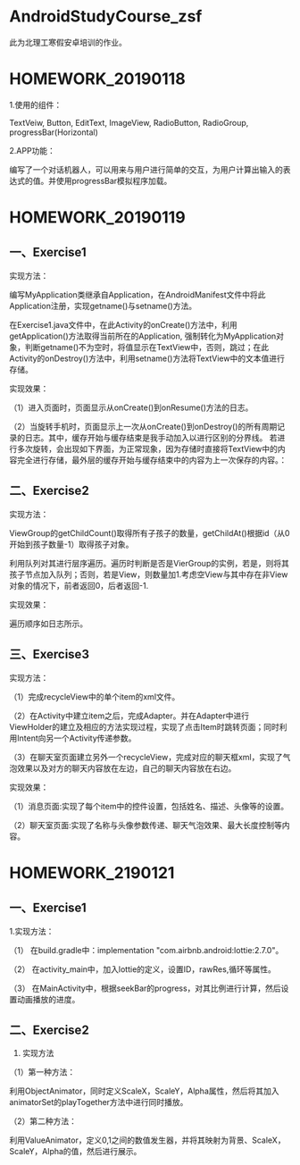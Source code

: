 # AndroidStudyCourse_zsf
此为北理工寒假安卓培训的作业。

# HOMEWORK_20190118
1.使用的组件：

TextVeiw, Button, EditText, ImageView, RadioButton, RadioGroup, progressBar(Horizontal)

2.APP功能：

编写了一个对话机器人，可以用来与用户进行简单的交互，为用户计算出输入的表达式的值。并使用progressBar模拟程序加载。

# HOMEWORK_20190119
## 一、Exercise1
实现方法：

编写MyApplication类继承自Application，在AndroidManifest文件中将此Application注册，实现getname()与setname()方法。
	
在Exercise1.java文件中，在此Activity的onCreate()方法中，利用getApplication()方法取得当前所在的Application, 强制转化为MyApplication对象，判断getname()不为空时，将值显示在TextView中，否则，跳过；在此Activity的onDestroy()方法中，利用setname()方法将TextView中的文本值进行存储。
	
实现效果：

（1）进入页面时，页面显示从onCreate()到onResume()方法的日志。

（2）当旋转手机时，页面显示上一次从onCreate()到onDestroy()的所有周期记录的日志。其中，缓存开始与缓存结束是我手动加入以进行区别的分界线。
若进行多次旋转，会出现如下界面，为正常现象，因为存储时直接将TextView中的内容完全进行存储，最外层的缓存开始与缓存结束中的内容为上一次保存的内容。：

## 二、Exercise2
实现方法：

ViewGroup的getChildCount()取得所有子孩子的数量，getChildAt()根据id（从0开始到孩子数量-1）取得孩子对象。

利用队列对其进行层序遍历。遍历时判断是否是VierGroup的实例，若是，则将其孩子节点加入队列；否则，若是View，则数量加1.考虑空View与其中存在非View对象的情况下，前者返回0，后者返回-1.

实现效果：

遍历顺序如日志所示。

## 三、Exercise3
实现方法：

（1）完成recycleView中的单个item的xml文件。

（2）在Activity中建立item之后，完成Adapter。并在Adapter中进行ViewHolder的建立及相应的方法实现过程，实现了点击Item时跳转页面；同时利用Intent向另一个Activity传递参数。

（3）在聊天室页面建立另外一个recycleView，完成对应的聊天框xml，实现了气泡效果以及对方的聊天内容放在左边，自己的聊天内容放在右边。

实现效果：

（1）消息页面:实现了每个item中的控件设置，包括姓名、描述、头像等的设置。

（2）聊天室页面:实现了名称与头像参数传递、聊天气泡效果、最大长度控制等内容。

# HOMEWORK_2190121
## 一、Exercise1

1.实现方法：

（1）	在build.gradle中：implementation "com.airbnb.android:lottie:2.7.0"。

（2）	在activity_main中，加入lottie的定义，设置ID，rawRes,循环等属性。

（3）	在MainActivity中，根据seekBar的progress，对其比例进行计算，然后设置动画播放的进度。


## 二、Exercise2
1.	实现方法

（1）第一种方法：

利用ObjectAnimator，同时定义ScaleX，ScaleY，Alpha属性，然后将其加入animatorSet的playTogether方法中进行同时播放。

（2）第二种方法：

利用ValueAnimator，定义0,1之间的数值发生器，并将其映射为背景、ScaleX，ScaleY，Alpha的值，然后进行展示。


